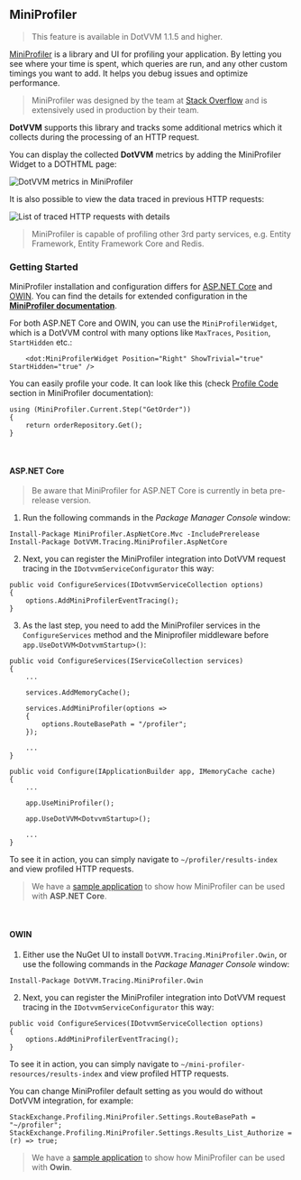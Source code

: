 ## MiniProfiler

> This feature is available in DotVVM 1.1.5 and higher.

[MiniProfiler](http://miniprofiler.com/dotnet/) is a library and UI for profiling your application. By letting you see where your time is spent, which queries are run, 
and any other custom timings you want to add. It helps you debug issues and optimize performance.

> MiniProfiler was designed by the team at [Stack Overflow](https://stackoverflow.com/) and is extensively used in production by their team.

**DotVVM** supports this library and tracks some additional metrics which it collects during the processing of an HTTP request.

You can display the collected **DotVVM** metrics by adding the MiniProfiler Widget to a DOTHTML page:

<img src="{imageDir}advanced-miniprofiler-widget.png" alt="DotVVM metrics in MiniProfiler" class="img-responsive" /> 

It is also possible to view the data traced in previous HTTP requests:

<img src="{imageDir}advanced-miniprofiler-page.png" alt="List of traced HTTP requests with details" class="img-responsive" />

> MiniProfiler is capable of profiling other 3rd party services, e.g. Entity Framework, Entity Framework Core and Redis.

### Getting Started

MiniProfiler installation and configuration differs for [ASP.NET Core](#AspNetCore) and [OWIN](#Owin). You can find the details for extended configuration 
in the **[MiniProfiler documentation](http://miniprofiler.com/dotnet/)**.

For both ASP.NET Core and OWIN, you can use the `MiniProfilerWidget`, which is a DotVVM control with many options like `MaxTraces`, `Position`, `StartHidden` etc.:

```DOTHTML
    <dot:MiniProfilerWidget Position="Right" ShowTrivial="true" StartHidden="true" />
```

You can easily profile your code. It can look like this (check [Profile Code](https://miniprofiler.com/dotnet/HowTo/ProfileCode) section in MiniProfiler documentation):
```CSHARP
using (MiniProfiler.Current.Step("GetOrder"))
{
    return orderRepository.Get();
}
```

<br />

#### <a name="AspNetCore"></a>ASP.NET Core

> Be aware that MiniProfiler for ASP.NET Core is currently in beta pre-release version.

1. Run the following commands in the _Package Manager Console_ window:

```
Install-Package MiniProfiler.AspNetCore.Mvc -IncludePrerelease
Install-Package DotVVM.Tracing.MiniProfiler.AspNetCore
```

2. Next, you can register the MiniProfiler integration into DotVVM request tracing in the `IDotvvmServiceConfigurator` this way:

```CSHARP
public void ConfigureServices(IDotvvmServiceCollection options)
{
    options.AddMiniProfilerEventTracing();
}
```

3. As the last step, you need to add the MiniProfiler services in the `ConfigureServices` method and the Miniprofiler middleware before `app.UseDotVVM<DotvvmStartup>()`:

```CSHARP
public void ConfigureServices(IServiceCollection services)
{
    ...

    services.AddMemoryCache();

    services.AddMiniProfiler(options =>
    {
        options.RouteBasePath = "/profiler";
    });

    ...
}

public void Configure(IApplicationBuilder app, IMemoryCache cache)
{
    ...

    app.UseMiniProfiler();

    app.UseDotVVM<DotvvmStartup>();

    ...
}
```

To see it in action, you can simply navigate to `~/profiler/results-index` and view profiled HTTP requests.

> We have a [sample application](https://github.com/riganti/dotvvm-tracing/tree/master/samples/DotVVM.Samples.MiniProfiler.AspNetCore) to show how MiniProfiler can be used with **ASP.NET Core**.

<br />

#### <a name="Owin"></a>OWIN

1. Either use the NuGet UI to install `DotVVM.Tracing.MiniProfiler.Owin`, or use the following commands in the _Package Manager Console_ window:

```
Install-Package DotVVM.Tracing.MiniProfiler.Owin
```

2. Next, you can register the MiniProfiler integration into DotVVM request tracing in the `IDotvvmServiceConfigurator` this way:

```CSHARP
public void ConfigureServices(IDotvvmServiceCollection options)
{
    options.AddMiniProfilerEventTracing();
}
```

To see it in action, you can simply navigate to `~/mini-profiler-resources/results-index` and view profiled HTTP requests.

You can change MiniProfiler default setting as you would do without DotVVM integration, for example:

```CSHARP
StackExchange.Profiling.MiniProfiler.Settings.RouteBasePath = "~/profiler";
StackExchange.Profiling.MiniProfiler.Settings.Results_List_Authorize = (r) => true;
```

> We have a [sample application](https://github.com/riganti/dotvvm-tracing/tree/master/samples/DotVVM.Samples.MiniProfiler.Owin) to show how MiniProfiler can be used with **Owin**. 
